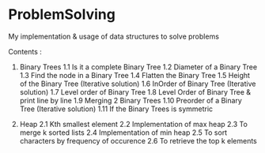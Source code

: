 # ProblemSolving
My implementation &amp; usage of data structures to solve problems

Contents :
1. Binary Trees
   1.1 Is it a complete Binary Tree
   1.2 Diameter of a Binary Tree
   1.3 Find the node in a Binary Tree
   1.4 Flatten the Binary Tree
   1.5 Height of the Binary Tree (Iterative solution)
   1.6 InOrder of Binary Tree (Iterative solution)
   1.7 Level order of Binary Tree
   1.8 Level Order of Binary Tree & print line by line
   1.9 Merging 2 Binary Trees
   1.10 Preorder of a Binary Tree (Iterative solution)
   1.11 If the Binary Trees is symmetric 
   
  
2. Heap
   2.1 Kth smallest element 
   2.2 Implementation of max heap
   2.3 To merge k sorted lists
   2.4 Implementation of min heap
   2.5 To sort characters by frequency of occurence
   2.6 To retrieve the top k elements
